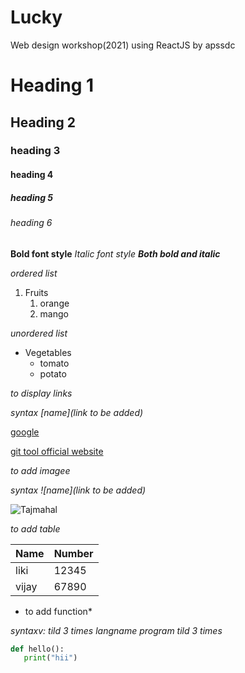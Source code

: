 # Lucky
Web design workshop(2021) using ReactJS by apssdc
# Heading 1
## Heading 2
### heading 3
#### heading 4
##### heading 5
###### heading 6

**Bold font style**
*Italic font style*
***Both bold and italic***

*ordered list*

1. Fruits
   1. orange
   2. mango

*unordered list*

*  Vegetables
   * tomato
   * potato

*to display links*

*syntax [name](link to be added)*

[google](https://wwww.google.com)

[git tool official website](https://git-scm.com/download/win)


*to add imagee*

*syntax ![name](link to be added)*

![Tajmahal](https://cdn.britannica.com/86/170586-050-AB7FEFAE/Taj-Mahal-Agra-India.jpg)

*to add table*

Name | Number
-----|-------
liki|12345
vijay|67890


* to add function*

*syntaxv: tild 3 times langname
program
tild 3 times*


```python
def hello():
   print("hii")
```
